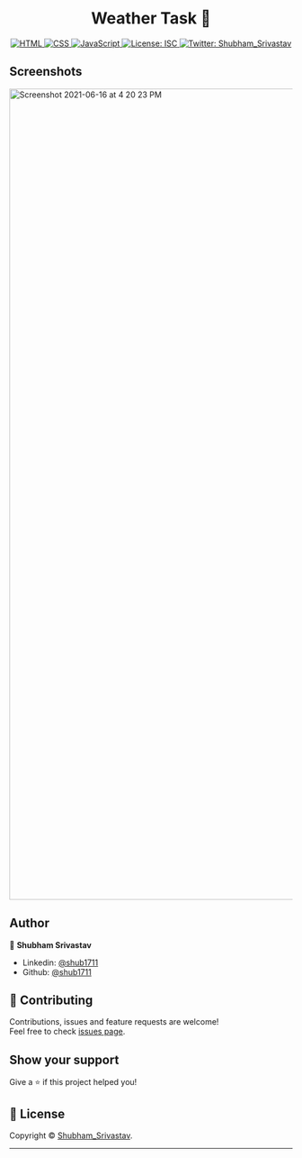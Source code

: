 <h1 align="center">Weather Task 👋</h1>
<p align="center">
  <a href="#">
    <img alt="HTML" src="https://img.shields.io/badge/HTML-239120?style=for-the-badge&logo=html5&logoColor=white" />
  </a>
  <a href="#" target="_blank">
    <img alt="CSS" src="https://img.shields.io/badge/CSS-239120?&style=for-the-badge&logo=css3&logoColor=white" />
  </a>
  <a href="#">
    <img alt="JavaScript" src="https://img.shields.io/badge/JavaScript-F7DF1E?style=for-the-badge&logo=javascript&logoColor=black" />
  </a>

  <a href="https://github.com/shub1711/master/LICENSE" target="_blank">
    <img alt="License: ISC" src="https://img.shields.io/badge/GitHub-100000?style=for-the-badge&logo=github&logoColor=white" />
  </a>
  <a href="https://www.linkedin.com/in/shub1711/" target="_blank">
    <img alt="Twitter: Shubham_Srivastav" src="https://img.shields.io/badge/LinkedIn-0077B5?style=for-the-badge&logo=linkedin&logoColor=white" />
  </a>
</p>

## Screenshots 

<a href="url"><img width="1440" alt="Screenshot 2021-06-16 at 4 20 23 PM" src="https://user-images.githubusercontent.com/74972376/122206444-00a7bb80-cebf-11eb-8a90-f82618e154c7.png"></a>

## Author

👤 **Shubham Srivastav**

* Linkedin: [@shub1711](https://www.linkedin.com/in/shub1711/)
* Github: [@shub1711](https://github.com/shub1711/)

## 🤝 Contributing

Contributions, issues and feature requests are welcome!<br />Feel free to check [issues page](https://github.com/shub1711/issues).

## Show your support

Give a ⭐️ if this project helped you!

## 📝 License

Copyright © [Shubham_Srivastav](https://github.com/shub1711).<br />

***
